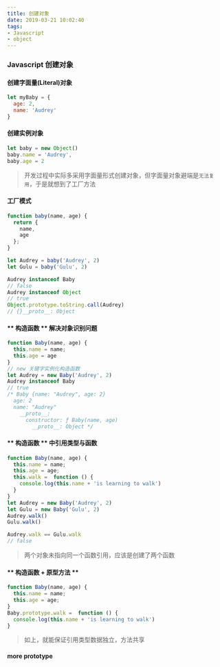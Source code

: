 ```yaml
---
title: 创建对象
date: 2019-03-21 10:02:40
tags:
- Javascript
- object
---
```

### Javascript 创建对象
#### 创建字面量(Literal)对象
```Javascript
let myBaby = {
  age: 2,
  name: 'Audrey'
}
```
#### 创建实例对象
```Javascript
let baby = new Object()
baby.name = 'Audrey',
baby.age = 2
```
> 开发过程中实际多采用字面量形式创建对象，但字面量对象避端是`无法复用`，于是就想到了工厂方法

#### 工厂模式
```Javascript
function baby(name, age) {
  return {
    name,
    age
  };
}

let Audrey = baby('Audrey', 2)
let Gulu = baby('Gulu', 2)

Audrey instanceof Baby
// false
Audrey instanceof Object
// true
Object.prototype.toString.call(Audrey)
// {}__proto__: Object
```
#### ** 构造函数 ** 解决对象识别问题
```Javascript
function Baby(name, age) {
  this.name = name;
  this.age = age
}
// new 关键字实例化构造函数
let Audrey = new Baby('Audrey', 2)
Audrey instanceof Baby
// true
/* Baby {name: "Audrey", age: 2}
  age: 2
  name: "Audrey"
    __proto__:
      constructor: ƒ Baby(name, age)
        __proto__: Object */
```
#### ** 构造函数 ** 中引用类型与函数
```Javascript
function Baby(name, age) {
  this.name = name;
  this.age = age;
  this.walk =  function () {
    console.log(this.name + 'is learning to walk')
  }
}
let Audrey = new Baby('Audrey', 2)
let Gulu = new Baby('Gulu', 2)
Audrey.walk()
Gulu.walk()

Audrey.walk == Gulu.walk
// false
```
> 两个对象未指向同一个函数引用，应该是创建了两个函数

#### ** 构造函数 + 原型方法 **
```Javascript
function Baby(name, age) {
  this.name = name;
  this.age = age;
}
Baby.prototype.walk =  function () {
  console.log(this.name + 'is learning to walk')
}
```
> 如上，就能保证引用类型数据独立，方法共享

#### more prototype
